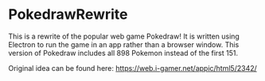 # PokedrawRewrite
This is a rewrite of the popular web game Pokedraw! It is written using Electron to run the game in an app rather than a browser window.
This version of Pokedraw includes all 898 Pokemon instead of the first 151.

Original idea can be found here: https://web.i-gamer.net/appic/html5/2342/
